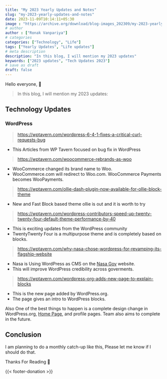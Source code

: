 ```yaml
---
title: "My 2023 Yearly Updates and Notes"
slug: "my-2023-yearly-updates-and-notes"
date: 2023-11-09T10:14:11+05:30
image : "https://archive.org/download/blog-images_202309/my-2023-yearly-updates-and-notes.png"
# author
author : ["Ronak Vanpariya"]
# categories
categories: ["Technology", "Life"]
tags: ["Yearly Updates", "Life updates"]
# meta description
description: "In this blog, I will mention my 2023 updates"
keywords: ["2023 updates", "Tech Updates 2023"]
# save as draft
draft: false  
---
```


Hello everyone, :wave:
> In this blog, I will mention my 2023 updates:
## Technology Updates
### WordPress
> https://wptavern.com/wordpress-6-4-1-fixes-a-critical-curl-requests-bug
- This Articles from WP Tavern focused on bug fix in WordPress

> https://wptavern.com/woocommerce-rebrands-as-woo
- WooCommerce changed its brand name to Woo.
- WooCommerce.com will redirect to Woo.com. WooCommerce Payments becomes WooPayments.

> https://wptavern.com/ollie-dash-plugin-now-available-for-ollie-block-theme
- New and Fast Block based theme ollie is out and it is worth to try

> https://wptavern.com/wordpress-contributors-speed-up-twenty-twenty-four-default-theme-performance-by-40
- This is exciting updates from the WordPress community
- TwentyTwenty Four is a multipurpose theme and is completely based on blocks.

> https://wptavern.com/why-nasa-chose-wordpress-for-revamping-its-flagship-website
- Nasa is Using WordPress as CMS on the [Nasa Gov](https://nasa.gov) website.
- This will improve WordPress credibility across goverments.

> https://wptavern.com/wordpress-org-adds-new-page-to-explain-blocks
- This is the new page added by WordPress.org. 
- The page gives an intro to WordPress blocks. 

Also One of the best things to happen is a complete design change in WordPress.org, [Home Page](https://wordpress.org), and profile pages. Team also aims to complete in the future.

## Conclusion
I am planning to do a monthly catch-up like this, Please let me know if I should do that.

Thanks For Reading 🙏

{{< footer-donation >}}